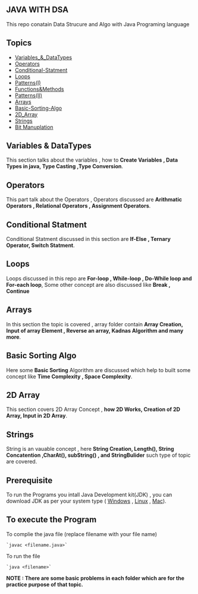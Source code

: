 
## JAVA WITH  DSA

This repo conatain Data Strucure and Algo with Java Programing language

## Topics 
- [Variables_&_DataTypes](https://github.com/Harshyadav02/Java-DSA/tree/main/01_Variables_%26_DataTypes) 
- [Operators](https://github.com/Harshyadav02/Java-DSA/tree/main/02_Operators)
- [Conditional-Statment](https://github.com/Harshyadav02/Java-DSA/tree/main/03_Conditional-Statment)
- [Loops](https://github.com/Harshyadav02/Java-DSA/tree/main/04_Loops) 
- [Patterns(I)](https://github.com/Harshyadav02/Java-DSA/tree/main/05_Patterns(I))
- [Functions&Methods](https://github.com/Harshyadav02/Java-DSA/tree/main/06_Functions%26Methods)
- [Patterns(II)](https://github.com/Harshyadav02/Java-DSA/tree/main/07_Patterns(II))
- [Arrays](https://github.com/Harshyadav02/Java-DSA/tree/main/08_Arrays)
- [Basic-Sorting-Algo](https://github.com/Harshyadav02/Java-DSA/tree/main/09_Basic-Sorting-Algo)
- [2D_Array](https://github.com/Harshyadav02/Java-DSA/tree/main/10_2D_Array)
- [Strings](https://github.com/Harshyadav02/Java-DSA/tree/main/11_Strings)
- [Bit Manuplation](https://github.com/Harshyadav02/Java-DSA/tree/main/12_Bit_Manuplation)

## Variables & DataTypes

This section talks about the variables , how to **Create Variables , Data Types in java, Type Casting ,Type Conversion**.

## Operators 
This part talk about the Operators , Operators discussed are **Arithmatic Operators , Relational Operators , Assignment Operators**.

## Conditional Statment 
Conditional Statment discussed in this section are **If-Else , Ternary Operator, Switch Statment**. 

## Loops 
Loops discussed in this repo are **For-loop , While-loop , Do-While loop and For-each loop**, Some other concept are also discussed like **Break , Continue** 

## Arrays 

In this section the topic is covered , array folder contain **Array Creation, Input of array Element , Reverse an array, Kadnas Algorithm and many more**.
## Basic Sorting Algo 
Here some **Basic Sorting** Algorithm are discussed which help to built some concept like **Time Complexity , Space Complexity**.

## 2D Array

This section covers 2D Array Concept , **how 2D Works, Creation of 2D Array, Input in 2D Array**.

## Strings 
String is an vauable concept , here **String Creation, Length(), String Concatention ,CharAt(), subString() , and StringBulider** such type of topic are covered.
## Prerequisite 

To run the Programs you intall Java Development kit(JDK) , you can download JDK as per your system type ( [Windows](https://download.oracle.com/java/20/latest/jdk-20_windows-x64_bin.exe (sha256)) , [Linux](https://download.oracle.com/java/20/latest/jdk-20_linux-x64_bin.deb (sha256)) , [Mac](https://download.oracle.com/java/20/latest/jdk-20_macos-aarch64_bin.dmg (sha256))).

## To execute the Program 

 To complie the java file (replace filename with your file name)   
 
    `javac <filename.java>`  

 To run the file 
 
    `java <filename>` 

**NOTE : There are some basic problems in each folder which are for the practice purpose of that topic.**
